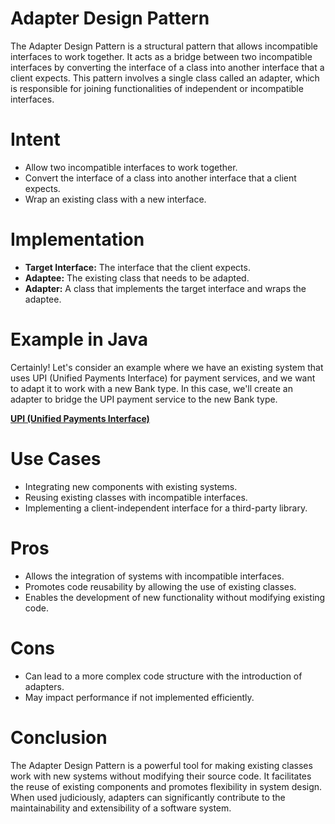
# Adapter Design Pattern

The Adapter Design Pattern is a structural pattern that allows incompatible interfaces to work together. It acts as a bridge between two incompatible interfaces by converting the interface of a class into another interface that a client expects. This pattern involves a single class called an adapter, which is responsible for joining functionalities of independent or incompatible interfaces.

# Intent
* Allow two incompatible interfaces to work together.
* Convert the interface of a class into another interface that a client expects.
* Wrap an existing class with a new interface.

# Implementation
* **Target Interface:** The interface that the client expects.
* **Adaptee:** The existing class that needs to be adapted.
* **Adapter:** A class that implements the target interface and wraps the adaptee.

# Example in Java
Certainly! Let's consider an example where we have an existing system that uses UPI (Unified Payments Interface) for payment services, and we want to adapt it to work with a new Bank type. In this case, we'll create an adapter to bridge the UPI payment service to the new Bank type.

[ **UPI (Unified Payments Interface)**](https://github.com/sidhant97/DesignDoctrine/tree/main/adapter)
  
# Use Cases
* Integrating new components with existing systems.
* Reusing existing classes with incompatible interfaces.
* Implementing a client-independent interface for a third-party library.


# Pros
* Allows the integration of systems with incompatible interfaces.
* Promotes code reusability by allowing the use of existing classes.
* Enables the development of new functionality without modifying existing code.

# Cons
* Can lead to a more complex code structure with the introduction of adapters.
* May impact performance if not implemented efficiently.
# Conclusion
The Adapter Design Pattern is a powerful tool for making existing classes work with new systems without modifying their source code. It facilitates the reuse of existing components and promotes flexibility in system design. When used judiciously, adapters can significantly contribute to the maintainability and extensibility of a software system.